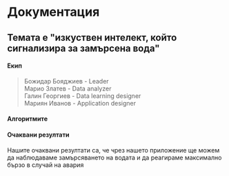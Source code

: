 # Документация

## Темата е "изкуствен интелект, който сигнализира за замърсена вода"

#### Екип
> Божидар Бояджиев - Leader<br/>
> Марио Златев - Data analyzer<br/>
> Галин Георгиев - Data learning designer<br/>
> Мариян Иванов - Application designer<br/>

#### Алгоритмите


#### Очаквани резултати

Нашите очаквани резултати са, че чрез нашето приложение ще можем да наблюдаваме замърсяването на водата и да реагираме максимално бързо в случай на авария
